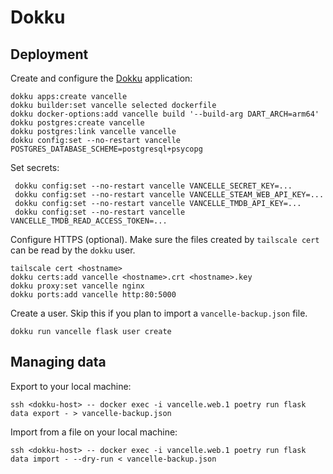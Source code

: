 Dokku
=====

Deployment
----------

Create and configure the [Dokku](https://dokku.com/) application:

```shell
dokku apps:create vancelle
dokku builder:set vancelle selected dockerfile
dokku docker-options:add vancelle build '--build-arg DART_ARCH=arm64'
dokku postgres:create vancelle
dokku postgres:link vancelle vancelle
dokku config:set --no-restart vancelle POSTGRES_DATABASE_SCHEME=postgresql+psycopg
```

Set secrets:

```shell
 dokku config:set --no-restart vancelle VANCELLE_SECRET_KEY=...
 dokku config:set --no-restart vancelle VANCELLE_STEAM_WEB_API_KEY=...
 dokku config:set --no-restart vancelle VANCELLE_TMDB_API_KEY=...
 dokku config:set --no-restart vancelle VANCELLE_TMDB_READ_ACCESS_TOKEN=...
```

Configure HTTPS (optional). Make sure the files created by `tailscale cert` can be read by the `dokku` user.

```shell
tailscale cert <hostname>
dokku certs:add vancelle <hostname>.crt <hostname>.key
dokku proxy:set vancelle nginx
dokku ports:add vancelle http:80:5000
```

Create a user. Skip this if you plan to import a `vancelle-backup.json` file.

```shell
dokku run vancelle flask user create
```

Managing data
-------------

Export to your local machine:

```shell
ssh <dokku-host> -- docker exec -i vancelle.web.1 poetry run flask data export - > vancelle-backup.json
```

Import from a file on your local machine:

```shell
ssh <dokku-host> -- docker exec -i vancelle.web.1 poetry run flask data import - --dry-run < vancelle-backup.json
```

